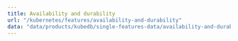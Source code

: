 ```yaml
---
title: Availability and durability
url: "/kubernetes/features/availability-and-durability"
data: "data/products/kubedb/single-features-data/availability-and-durability.json"
---
```

